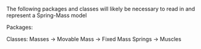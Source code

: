 The following packages and classes will likely be necessary to read in and represent a Spring-Mass model

Packages:

Classes:
Masses -> Movable Mass 
       -> Fixed Mass
Springs -> Muscles

